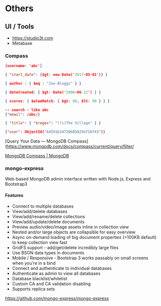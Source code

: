 # Others

## UI / Tools

- https://studio3t.com
- Metabase

### Compass

```json
{username: 'abc'}

{ "start_date": {$gt: new Date('2017-05-01')} }

{ author : { $eq : "Joe Bloggs" } }

{ dateCreated: { $gt: Date('2000-06-22') } }

{ scores: { $elemMatch: { $gt: 80, $lt: 90 } } }

-- search - like abc
{"email": /abc/}

{ "title": { "$regex": "(?i)The Village" } }

{"user": ObjectId("64591b347266058256f16f43")}
```

[Query Your Data — MongoDB Compass](https://www.mongodb.com/docs/compass/current/query/filter/

[MongoDB Compass | MongoDB](https://www.mongodb.com/products/compass)

### mongo-express

Web-based MongoDB admin interface written with Node.js, Express and Bootstrap3

#### Features

- Connect to multiple databases
- View/add/delete databases
- View/add/rename/delete collections
- View/add/update/delete documents
- Preview audio/video/image assets inline in collection view
- Nested and/or large objects are collapsible for easy overview
- Async on-demand loading of big document properties (>100KB default) to keep collection view fast
- GridFS support - add/get/delete incredibly large files
- Use BSON data types in documents
- Mobile / Responsive - Bootstrap 3 works passably on small screens when you're in a bind
- Connect and authenticate to individual databases
- Authenticate as admin to view all databases
- Database blacklist/whitelist
- Custom CA and CA validation disabling
- Supports replica sets

https://github.com/mongo-express/mongo-express
